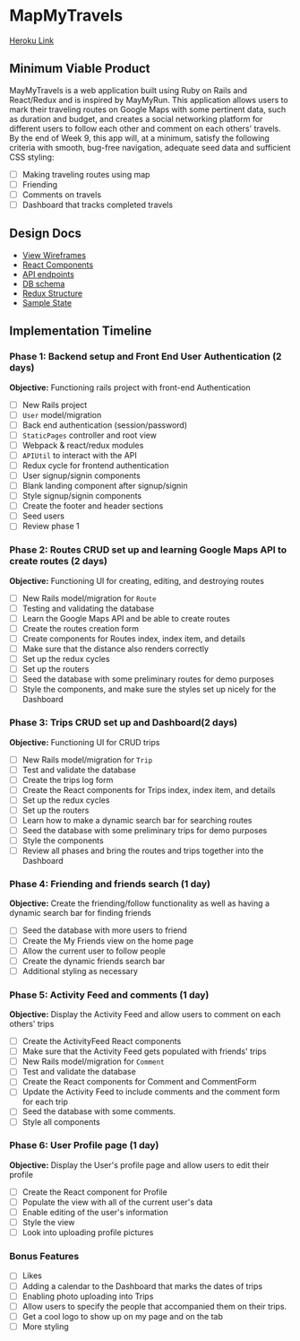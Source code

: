 # MapMyTravels

[Heroku Link][heroku]

[heroku]: http://www.herokuapp.com

## Minimum Viable Product

MayMyTravels is a web application built using Ruby on Rails and
React/Redux and is inspired by MayMyRun. This application allows users
to mark their traveling routes on Google Maps with some pertinent data,
such as duration and budget, and creates a social networking platform
for different users to follow each other and comment on each others'
travels. By the end of Week 9, this app will, at a minimum, satisfy the
following criteria with smooth, bug-free navigation, adequate seed data
and sufficient CSS styling:

- [ ] Making traveling routes using map
- [ ] Friending
- [ ] Comments on travels
- [ ] Dashboard that tracks completed travels

## Design Docs
* [View Wireframes][wireframes]
* [React Components][components]
* [API endpoints][api-endpoints]
* [DB schema][schema]
* [Redux Structure][redux-structure]
* [Sample State][sample-state]

[wireframes]: wireframes
[components]: component-hierarchy.md
[redux-structure]: redux-structure.md
[sample-state]: sample-state.md
[api-endpoints]: api-endpoints.md
[schema]: schema.md

## Implementation Timeline

### Phase 1: Backend setup and Front End User Authentication (2 days)

**Objective:** Functioning rails project with front-end Authentication

- [ ] New Rails project
- [ ] `User` model/migration
- [ ] Back end authentication (session/password)
- [ ] `StaticPages` controller and root view
- [ ] Webpack & react/redux modules
- [ ] `APIUtil` to interact with the API
- [ ] Redux cycle for frontend authentication
- [ ] User signup/signin components
- [ ] Blank landing component after signup/signin
- [ ] Style signup/signin components
- [ ] Create the footer and header sections
- [ ] Seed users
- [ ] Review phase 1

### Phase 2: Routes CRUD set up and learning Google Maps API to create routes (2 days)

**Objective:** Functioning UI for creating, editing, and destroying routes

- [ ] New Rails model/migration for `Route`
- [ ] Testing and validating the database
- [ ] Learn the Google Maps API and be able to create routes
- [ ] Create the routes creation form
- [ ] Create components for Routes index, index item, and details
- [ ] Make sure that the distance also renders correctly
- [ ] Set up the redux cycles
- [ ] Set up the routers
- [ ] Seed the database with some preliminary routes for demo purposes
- [ ] Style the components, and make sure the styles set up nicely for the Dashboard

### Phase 3: Trips CRUD set up and Dashboard(2 days)

**Objective:** Functioning UI for CRUD trips

- [ ] New Rails model/migration for `Trip`
- [ ] Test and validate the database
- [ ] Create the trips log form
- [ ] Create the React components for Trips index, index item, and details
- [ ] Set up the redux cycles
- [ ] Set up the routers
- [ ] Learn how to make a dynamic search bar for searching routes
- [ ] Seed the database with some preliminary trips for demo purposes
- [ ] Style the components
- [ ] Review all phases and bring the routes and trips together into the Dashboard

### Phase 4: Friending and friends search (1 day)

**Objective:** Create the friending/follow functionality as well as having a dynamic search bar for finding friends

- [ ] Seed the database with more users to friend
- [ ] Create the My Friends view on the home page
- [ ] Allow the current user to follow people
- [ ] Create the dynamic friends search bar
- [ ] Additional styling as necessary

### Phase 5: Activity Feed and comments (1 day)

**Objective:** Display the Activity Feed and allow users to comment on each others' trips

- [ ] Create the ActivityFeed React components
- [ ] Make sure that the Activity Feed gets populated with friends' trips
- [ ] New Rails model/migration for `Comment`
- [ ] Test and validate the database
- [ ] Create the React components for Comment and CommentForm
- [ ] Update the Activity Feed to include comments and the comment form for each trip
- [ ] Seed the database with some comments.
- [ ] Style all components

### Phase 6: User Profile page (1 day)

**Objective:** Display the User's profile page and allow users to edit their profile

- [ ] Create the React component for Profile
- [ ] Populate the view with all of the current user's data
- [ ] Enable editing of the user's information
- [ ] Style the view
- [ ] Look into uploading profile pictures

### Bonus Features ###
- [ ] Likes
- [ ] Adding a calendar to the Dashboard that marks the dates of trips
- [ ] Enabling photo uploading into Trips
- [ ] Allow users to specify the people that accompanied them on their trips.
- [ ] Get a cool logo to show up on my page and on the tab
- [ ] More styling
